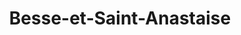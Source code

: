 ---
title: Besse-et-Saint-Anastaise
url: /besse-et-saint-anastaise/
latitude: 45.512
longitude: 2.855
---